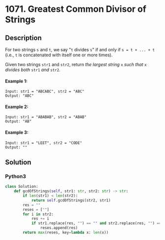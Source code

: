 # 1071. Greatest Common Divisor of Strings

## Description
For two strings `s` and `t`, we say "`t` divides `s`" if and only if `s = t + ... + t` (i.e., `t` is concatenated with itself one or more times).

Given two strings `str1` and `str2`, return *the largest string* `x` *such that* `x` *divides both* `str1` *and* `str2`.

#### Example 1:
```
Input: str1 = "ABCABC", str2 = "ABC"
Output: "ABC"
```

#### Example 2:
```
Input: str1 = "ABABAB", str2 = "ABAB"
Output: "AB"
```

#### Example 3:
```
Input: str1 = "LEET", str2 = "CODE"
Output: ""
```


## Solution

### Python3
```python
class Solution:
    def gcdOfStrings(self, str1: str, str2: str) -> str:
        if len(str1) < len(str2):
            return self.gcdOfStrings(str2, str1)
        res = ""
        reses = [""]
        for i in str2:
            res += i
            if str1.replace(res, "") == "" and str2.replace(res, "") == "":
                reses.append(res)
        return max(reses, key=lambda x: len(x))
```